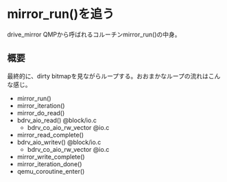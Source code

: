 # mirror\_run()を追う

drive\_mirror QMPから呼ばれるコルーチンmirror\_run()の中身。

## 概要

最終的に、dirty bitmapを見ながらループする。おおまかなループの流れはこんな感じ。

- mirror\_run()
- mirror\_iteration()
- mirror\_do\_read()
- bdrv\_aio\_read() @block/io.c
  - bdrv\_co\_aio\_rw\_vector @io.c
- mirror\_read\_complete()
- bdrv\_aio\_writev() @block/io.c
  - bdrv\_co\_aio\_rw\_vector @io.c
- mirror\_write\_complete()
- mirror\_iteration\_done()
- qemu\_coroutine\_enter()

